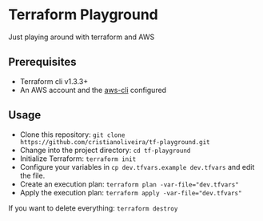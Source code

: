 # Terraform Playground

Just playing around with terraform and AWS

## Prerequisites

- Terraform cli v1.3.3+
- An AWS account and the [aws-cli](https://aws.amazon.com/cli/) configured

## Usage

- Clone this repository: `git clone https://github.com/cristianoliveira/tf-playground.git`
- Change into the project directory: `cd tf-playground`
- Initialize Terraform: `terraform init`
- Configure your variables in `cp dev.tfvars.example dev.tfvars` and edit the file.
- Create an execution plan: `terraform plan -var-file="dev.tfvars"`
- Apply the execution plan: `terraform apply -var-file="dev.tfvars"`

If you want to delete everything: `terraform destroy`

